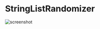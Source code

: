 # StringListRandomizer
![screenshot](https://user-images.githubusercontent.com/16562529/187049518-9db94790-3a89-40f9-8f03-b3943181f137.png)
